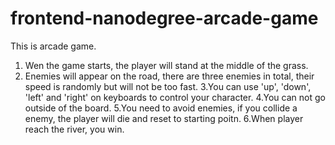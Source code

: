 frontend-nanodegree-arcade-game
===============================

This is arcade game.
1. Wen the game starts, the player will stand at the middle of the grass.
2. Enemies will appear on the road, there are three enemies in total, their speed is randomly but will not be too fast.
3.You can use 'up', 'down', 'left' and 'right' on keyboards to control your character.
4.You can not go outside of the board.
5.You need to avoid enemies, if you collide a enemy, the player will die and reset to starting poitn.
6.When player reach the river, you win.
